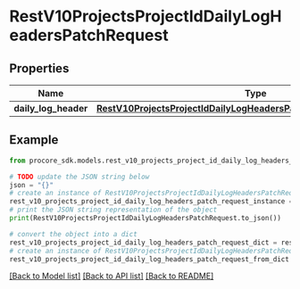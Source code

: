 # RestV10ProjectsProjectIdDailyLogHeadersPatchRequest


## Properties

Name | Type | Description | Notes
------------ | ------------- | ------------- | -------------
**daily_log_header** | [**RestV10ProjectsProjectIdDailyLogHeadersPatchRequestDailyLogHeader**](RestV10ProjectsProjectIdDailyLogHeadersPatchRequestDailyLogHeader.md) |  | 

## Example

```python
from procore_sdk.models.rest_v10_projects_project_id_daily_log_headers_patch_request import RestV10ProjectsProjectIdDailyLogHeadersPatchRequest

# TODO update the JSON string below
json = "{}"
# create an instance of RestV10ProjectsProjectIdDailyLogHeadersPatchRequest from a JSON string
rest_v10_projects_project_id_daily_log_headers_patch_request_instance = RestV10ProjectsProjectIdDailyLogHeadersPatchRequest.from_json(json)
# print the JSON string representation of the object
print(RestV10ProjectsProjectIdDailyLogHeadersPatchRequest.to_json())

# convert the object into a dict
rest_v10_projects_project_id_daily_log_headers_patch_request_dict = rest_v10_projects_project_id_daily_log_headers_patch_request_instance.to_dict()
# create an instance of RestV10ProjectsProjectIdDailyLogHeadersPatchRequest from a dict
rest_v10_projects_project_id_daily_log_headers_patch_request_from_dict = RestV10ProjectsProjectIdDailyLogHeadersPatchRequest.from_dict(rest_v10_projects_project_id_daily_log_headers_patch_request_dict)
```
[[Back to Model list]](../README.md#documentation-for-models) [[Back to API list]](../README.md#documentation-for-api-endpoints) [[Back to README]](../README.md)


